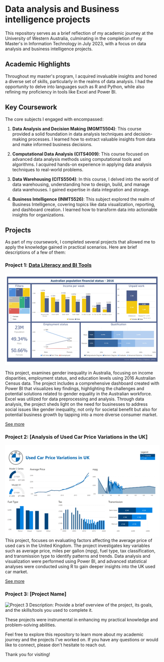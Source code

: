 # Data analysis and Business intelligence projects

This repository serves as a brief reflection of my academic journey at the University of Western Australia, culminating in the completion of my Master's in Information Technology in July 2023, with a focus on data analysis and business intelligence projects.

## Academic Highlights

Throughout my master's program, I acquired invaluable insights and honed a diverse set of skills, particularly in the realms of data analysis. I had the opportunity to delve into languages such as R and Python, while also refining my proficiency in tools like Excel and Power BI.

## Key Coursework

The core subjects I engaged with encompassed:

1. **Data Analysis and Decision Making (MGMT5504)**: This course provided a solid foundation in data analysis techniques and decision-making processes. I learned how to extract valuable insights from data and make informed business decisions.

2. **Computational Data Analysis (CITS4009)**: This course focused on advanced data analysis methods using computational tools and algorithms. I acquired hands-on experience in applying data analysis techniques to real-world problems.

3. **Data Warehousing (CITS5504)**: In this course, I delved into the world of data warehousing, understanding how to design, build, and manage data warehouses. I gained expertise in data integration and storage.

4. **Business Intelligence (INMT5526)**: This subject explored the realm of Business Intelligence, covering topics like data visualization, reporting, and dashboard creation. I learned how to transform data into actionable insights for organizations.

## Projects

As part of my coursework, I completed several projects that allowed me to apply the knowledge gained in practical scenarios. Here are brief descriptions of a few of them:

### Project 1: [Data Literacy and BI Tools](Business-Intelligence/Project-1)

![Project 1](Business-Intelligence/Project-1/Assessment-Dashboard.jpg)

This project, examines gender inequality in Australia, focusing on income disparities, employment status, and education levels using 2016 Australian Census data. The project includes a comprehensive dashboard created with Power BI that visualizes key findings, highlighting the challenges and potential solutions related to gender equality in the Australian workforce. Excel was utilized for data preprocessing and analysis. Through data analysis, the project sheds light on the need for businesses to address social issues like gender inequality, not only for societal benefit but also for potential business growth by tapping into a more diverse consumer market.

[See more](Business-Intelligence/Project-1)

### Project 2: [Analysis of Used Car Price Variations in the UK]

![Project 2](Business-Intelligence/Project-2/Dashboard_page-0001.jpg)
This project, focuses on evaluating factors affecting the average price of used cars in the United Kingdom. The project investigates key variables such as average price, miles per gallon (mpg), fuel type, tax classification, and transmission type to identify patterns and trends. Data analysis and visualization were performed using Power BI, and advanced statistical analyses were conducted using R to gain deeper insights into the UK used car market.

[See more](Business-Intelligence/Project-2)

### Project 3: [Project Name]

![Project 3](images/project3.png)
Description: Provide a brief overview of the project, its goals, and the skills/tools you used to complete it.

These projects were instrumental in enhancing my practical knowledge and problem-solving abilities.

Feel free to explore this repository to learn more about my academic journey and the projects I've worked on. If you have any questions or would like to connect, please don't hesitate to reach out.

Thank you for visiting!
